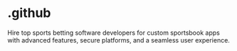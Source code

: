 # .github
Hire top sports betting software developers for custom sportsbook apps with advanced features, secure platforms, and a seamless user experience.
